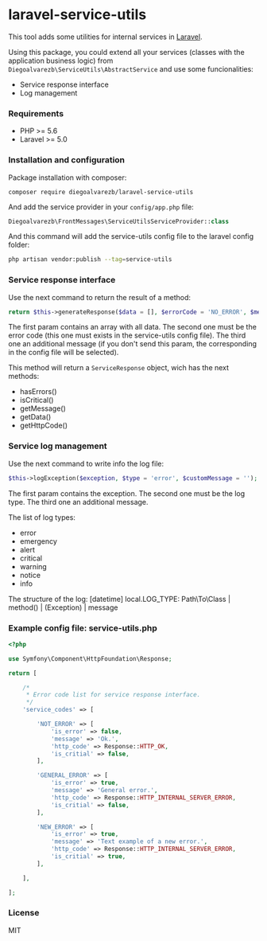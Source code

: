 # laravel-service-utils

This tool adds some utilities for internal services in [Laravel](https://laravel.com/).

Using this package, you could extend all your services (classes with the application business logic) from `Diegoalvarezb\ServiceUtils\AbstractService` and use some funcionalities:
- Service response interface
- Log management

### Requirements

- PHP >= 5.6
- Laravel >= 5.0

### Installation and configuration

Package installation with composer:
```
composer require diegoalvarezb/laravel-service-utils
```

And add the service provider in your `config/app.php` file:
```php
Diegoalvarezb\FrontMessages\ServiceUtilsServiceProvider::class
```

And this command will add the service-utils config file to the laravel config folder:
```sh
php artisan vendor:publish --tag=service-utils
```

### Service response interface

Use the next command to return the result of a method:

```php
return $this->generateResponse($data = [], $errorCode = 'NO_ERROR', $message = '');
```

The first param contains an array with all data.
The second one must be the error code (this one must exists in the service-utils config file).
The third one an additional message (if you don't send this param, the corresponding in the config file will be selected).

This method will return a `ServiceResponse` object, wich has the next methods:
- hasErrors()
- isCritical()
- getMessage()
- getData()
- getHttpCode()

### Service log management

Use the next command to write info the log file:

```php
$this->logException($exception, $type = 'error', $customMessage = '');
```

The first param contains the exception.
The second one must be the log type.
The third one an additional message.

The list of log types:
- error
- emergency
- alert
- critical
- warning
- notice
- info

The structure of the log:
[datetime] local.LOG_TYPE: Path\To\Class  |  method()  |  (Exception)   |    message

### Example config file: service-utils.php

```php
<?php

use Symfony\Component\HttpFoundation\Response;

return [

    /*
     * Error code list for service response interface.
     */
    'service_codes' => [

        'NOT_ERROR' => [
            'is_error' => false,
            'message' => 'Ok.',
            'http_code' => Response::HTTP_OK,
            'is_critial' => false,
        ],

        'GENERAL_ERROR' => [
            'is_error' => true,
            'message' => 'General error.',
            'http_code' => Response::HTTP_INTERNAL_SERVER_ERROR,
            'is_critial' => false,
        ],

        'NEW_ERROR' => [
            'is_error' => true,
            'message' => 'Text example of a new error.',
            'http_code' => Response::HTTP_INTERNAL_SERVER_ERROR,
            'is_critial' => true,
        ],

    ],

];
```

### License

MIT
